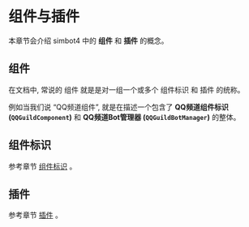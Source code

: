 # 组件与插件

本章节会介绍 simbot4 中的 **组件** 和 **插件** 的概念。

## 组件

在文档中, 常说的
<tooltip term="组件"><control>组件</control></tooltip>
就是是对一组一个或多个 
<tooltip term="组件标识"><control>组件标识</control></tooltip> 和 
<tooltip term="插件"><control>插件</control></tooltip>
的统称。

例如当我们说 “QQ频道组件”, 
就是在描述一个包含了 **QQ频道组件标识 (`QQGuildComponent`)**
和 **QQ频道Bot管理器 (`QQGuildBotManager`)**
的整体。

## 组件标识

参考章节 [组件标识](component-id.md) 。

## 插件

参考章节 [插件](plugin.md) 。
